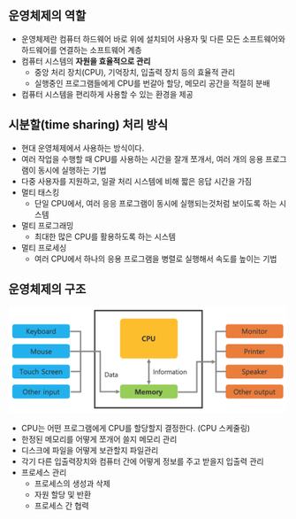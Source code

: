 ## 운영체제의 역할

- 운영체제란 컴퓨터 하드웨어 바로 위에 설치되어 사용자 및 다른 모든 소프트웨어와 하드웨어를 연결하는 소프트웨어 계층
- 컴퓨터 시스템의 **자원을 효율적으로 관리**
  - 중앙 처리 장치(CPU), 기억장치, 입출력 장치 등의 효율적 관리
  - 실행중인 프로그램들에게 CPU를 번갈아 할당, 메모리 공간을 적절히 분배
- 컴퓨터 시스템을 편리하게 사용할 수 있는 환경을 제공

## 시분할(time sharing) 처리 방식

- 현대 운영체제에서 사용하는 방식이다.
- 여러 작업을 수행할 때 CPU를 사용하는 시간을 잘개 쪼개서, 여러 개의 응용 프로그램이 동시에 실행하는 기법
- 다중 사용자를 지원하고, 일괄 처리 시스템에 비해 짧은 응답 시간을 가짐
- 멀티 태스킹
  - 단일 CPU에서, 여러 응응 프로그램이 동시에 실행되는것처럼 보이도록 하는 시스템
- 멀티 프로그래밍
  - 최대한 많은 CPU를 활용하도록 하는 시스템
- 멀티 프로세싱
  - 여러 CPU에서 하나의 응용 프로그램을 병렬로 실행해서 속도를 높이는 기법

## 운영체제의 구조

![img](https://github.com/dilmah0203/TIL/blob/main/Image/Operating%20System%20Structures.png)

- CPU는 어떤 프로그램에게 CPU를 할당할지 결정한다. (CPU 스케줄링)
- 한정된 메모리를 어떻게 쪼개어 쓸지 메모리 관리
- 디스크에 파일을 어떻게 보관할지 파일관리
- 각기 다른 입출력장치와 컴퓨터 간에 어떻게 정보를 주고 받을지 입출력 관리
- 프로세스 관리
  - 프로세스의 생성과 삭제
  - 자원 할당 및 반환
  - 프로세스 간 협력
